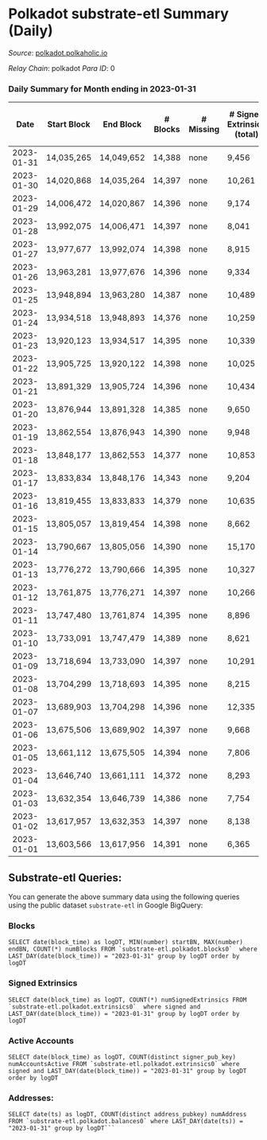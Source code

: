 # Polkadot substrate-etl Summary (Daily)

_Source_: [polkadot.polkaholic.io](https://polkadot.polkaholic.io)

*Relay Chain*: polkadot
*Para ID*: 0



### Daily Summary for Month ending in 2023-01-31


| Date | Start Block | End Block | # Blocks | # Missing | # Signed Extrinsics (total) | # Active Accounts | # Addresses with Balances | # Events | # Transfers | # XCM Transfers In | # XCM Transfers Out |
| ---- | ----------- | --------- | -------- | --------- | --------------------------- | ----------------- | ------------------------- | -------- | ----------- | ------------------ | ------------------- |
| 2023-01-31 | 14,035,265 | 14,049,652 | 14,388 | none  | 9,456 | 4,419 | 1,056,748 | 554,778 | 6,984 ($29,800,969.92) | 181 ($489,968.12) | 234 ($137,786,595,517.30) |
| 2023-01-30 | 14,020,868 | 14,035,264 | 14,397 | none  | 10,261 | 4,780 | 1,056,358 | 561,390 | 7,771 ($54,857,329.22) | 196 ($360,869.69) | 228 ($215,326.65) |
| 2023-01-29 | 14,006,472 | 14,020,867 | 14,396 | none  | 9,174 | 9,174 | 1,056,036 | 557,470 | 7,582 ($25,245,927.20) | 168 ($236,003.89) | 201 ($288,207.82) |
| 2023-01-28 | 13,992,075 | 14,006,471 | 14,397 | none  | 8,041 | 4,178 | 1,055,435 | 542,968 | 6,552 ($27,171,096.56) | 232 ($321,149.99) | 278 ($232,956,729,246.88) |
| 2023-01-27 | 13,977,677 | 13,992,074 | 14,398 | none  | 8,915 | 8,915 | 1,054,909 | 553,153 | 7,192 ($29,137,858.95) | 195 ($145,503.43) | 304 ($205,102.08) |
| 2023-01-26 | 13,963,281 | 13,977,676 | 14,396 | none  | 9,334 | 4,256 | 1,054,322 | 557,965 | 7,025 ($21,656,725.39) | 255 ($270,671.78) | 343 ($292,595.94) |
| 2023-01-25 | 13,948,894 | 13,963,280 | 14,387 | none  | 10,489 | 4,213 | 1,053,747 | 566,571 | 7,305 ($33,691,489.30) | 204 ($220,295.96) | 265 ($405,464.61) |
| 2023-01-24 | 13,934,518 | 13,948,893 | 14,376 | none  | 10,259 | 10,259 | 1,053,174 | 561,314 | 7,726 ($386,798,286.92) | 201 ($519,593.17) | 305 ($478,806.74) |
| 2023-01-23 | 13,920,123 | 13,934,517 | 14,395 | none  | 10,339 | 5,124 | 1,052,625 | 560,628 | 8,774 ($109,473,036.42) | 234 ($900,712.68) | 237 ($273,964.17) |
| 2023-01-22 | 13,905,725 | 13,920,122 | 14,398 | none  | 10,025 | 10,025 | 1,052,017 | 556,857 | 8,715 ($18,205,516.01) | 150 ($456,097.63) | 258 ($491,610.45) |
| 2023-01-21 | 13,891,329 | 13,905,724 | 14,396 | none  | 10,434 | 10,434 | 1,052,407 | 564,115 | 9,037 ($28,978,787.17) | 183 ($835,358.81) | 230 ($553,259.17) |
| 2023-01-20 | 13,876,944 | 13,891,328 | 14,385 | none  | 9,650 | 9,650 | 1,051,922 | 548,173 | 7,466 ($18,291,447.58) | 165 ($279,078.85) | 222 ($464,420.11) |
| 2023-01-19 | 13,862,554 | 13,876,943 | 14,390 | none  | 9,948 | 9,948 | 1,051,336 | 563,348 | 6,594 ($29,285,970.07) | 131 ($386,097.05) | 264 ($399,106.60) |
| 2023-01-18 | 13,848,177 | 13,862,553 | 14,377 | none  | 10,853 | 10,853 | 1,050,643 | 564,639 | 8,178 ($34,751,105.12) | 216 ($476,169.11) | 289 ($496,843.48) |
| 2023-01-17 | 13,833,834 | 13,848,176 | 14,343 | none  | 9,204 | 4,540 | 1,050,074 | 532,274 | 7,808 ($57,284,830.96) | 239 ($736,103.20) | 310 ($1,181,065.24) |
| 2023-01-16 | 13,819,455 | 13,833,833 | 14,379 | none  | 10,635 | 5,842 | 1,049,404 | 546,169 | 9,289 ($141,543,086.24) | 206 ($643,382.76) | 260 ($832,350.68) |
| 2023-01-15 | 13,805,057 | 13,819,454 | 14,398 | none  | 8,662 | 4,370 | 1,049,534 | 524,482 | 7,271 ($63,776,091.06) | 234 ($727,978.69) | 292 ($481,120.52) |
| 2023-01-14 | 13,790,667 | 13,805,056 | 14,390 | none  | 15,170 | 8,098 | 1,048,747 | 574,446 | 13,647 ($60,569,548.66) | 416 ($1,540,935.06) | 346 ($800,504.49) |
| 2023-01-13 | 13,776,272 | 13,790,666 | 14,395 | none  | 10,327 | 5,327 | 1,048,372 | 541,608 | 8,729 ($114,107,565.77) | 223 ($1,690,726.73) | 305 ($385,271.18) |
| 2023-01-12 | 13,761,875 | 13,776,271 | 14,397 | none  | 10,266 | 4,995 | 1,048,000 | 535,380 | 8,576 ($35,572,029.68) | 226 ($926,357.61) | 316 ($1,040,043.79) |
| 2023-01-11 | 13,747,480 | 13,761,874 | 14,395 | none  | 8,896 | 4,585 | 1,046,961 | 524,710 | 7,336 ($43,636,678.41) | 221 ($663,042.08) | 310 ($1,108,643.97) |
| 2023-01-10 | 13,733,091 | 13,747,479 | 14,389 | none  | 8,621 | 4,357 | 1,046,357 | 522,147 | 7,151 ($23,516,591.10) | 195 ($261,366.28) | 270 ($324,861.82) |
| 2023-01-09 | 13,718,694 | 13,733,090 | 14,397 | none  | 10,291 | 5,349 | 1,045,760 | 544,693 | 8,757 ($34,116,895.57) | 269 ($966,083.13) | 340 ($1,308,585.23) |
| 2023-01-08 | 13,704,299 | 13,718,693 | 14,395 | none  | 8,215 | 4,038 | 1,045,101 | 523,746 | 6,467 ($10,748,182.71) | 175 ($276,984.44) | 319 ($241,702.67) |
| 2023-01-07 | 13,689,903 | 13,704,298 | 14,396 | none  | 12,335 | 8,516 | 1,044,322 | 550,804 | 10,728 ($10,447,240.27) | 224 ($383,018.71) | 310 ($440,358.05) |
| 2023-01-06 | 13,675,506 | 13,689,902 | 14,397 | none  | 9,668 | 4,535 | 1,043,582 | 545,136 | 8,243 ($19,575,712.08) | 350 ($436,773.30) | 647 ($393,128.42) |
| 2023-01-05 | 13,661,112 | 13,675,505 | 14,394 | none  | 7,806 | 3,865 | 1,042,483 | 524,302 | 6,169 ($61,879,141.03) | 130 ($214,409.64) | 177 ($297,012.15) |
| 2023-01-04 | 13,646,740 | 13,661,111 | 14,372 | none  | 8,293 | 4,149 | 1,041,786 | 528,726 | 6,382 ($24,127,548.63) | 144 ($340,067.26) | 171 ($352,963.69) |
| 2023-01-03 | 13,632,354 | 13,646,739 | 14,386 | none  | 7,754 | 3,869 | 1,041,130 | 528,778 | 6,241 ($15,973,986.50) | 123 ($346,111.74) | 172 ($411,845.28) |
| 2023-01-02 | 13,617,957 | 13,632,353 | 14,397 | none  | 8,138 | 3,917 | 1,040,530 | 541,771 | 6,654 ($32,754,307.90) | 208 ($537,893.17) | 170 ($101,500.89) |
| 2023-01-01 | 13,603,566 | 13,617,956 | 14,391 | none  | 6,365 | 3,162 | 1,039,805 | 508,663 | 4,998 ($14,534,792.00) | 136 ($235,240.67) | 142 ($698,189.89) |

## Substrate-etl Queries:
You can generate the above summary data using the following queries using the public dataset `substrate-etl` in Google BigQuery:


### Blocks
```
SELECT date(block_time) as logDT, MIN(number) startBN, MAX(number) endBN, COUNT(*) numBlocks FROM `substrate-etl.polkadot.blocks0`  where LAST_DAY(date(block_time)) = "2023-01-31" group by logDT order by logDT
```


### Signed Extrinsics
```
SELECT date(block_time) as logDT, COUNT(*) numSignedExtrinsics FROM `substrate-etl.polkadot.extrinsics0`  where signed and LAST_DAY(date(block_time)) = "2023-01-31" group by logDT order by logDT
```


### Active Accounts
```
SELECT date(block_time) as logDT, COUNT(distinct signer_pub_key) numAccountsActive FROM `substrate-etl.polkadot.extrinsics0` where signed and LAST_DAY(date(block_time)) = "2023-01-31" group by logDT order by logDT
```


### Addresses:
```
SELECT date(ts) as logDT, COUNT(distinct address_pubkey) numAddress FROM `substrate-etl.polkadot.balances0` where LAST_DAY(date(ts)) = "2023-01-31" group by logDT```

